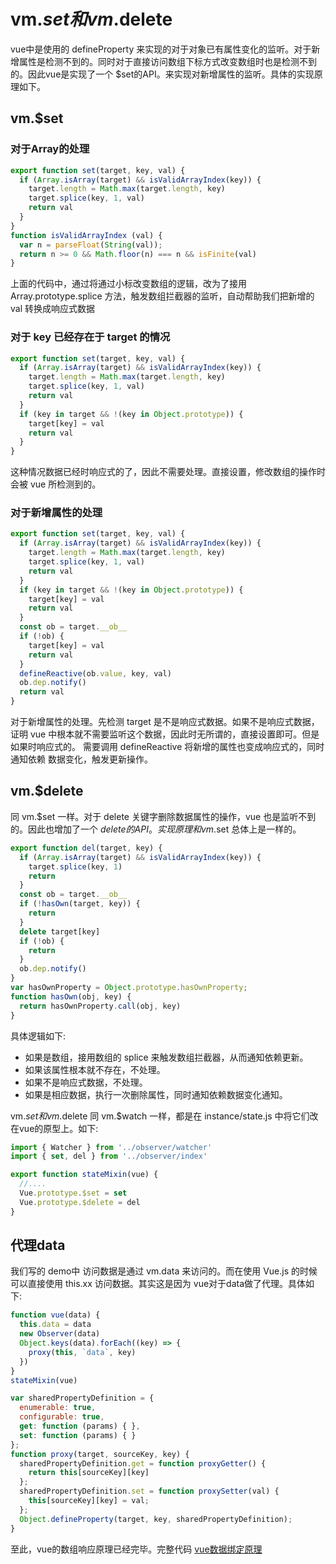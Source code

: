 # vm.$set 和 vm.$delete


vue中是使用的 defineProperty 来实现的对于对象已有属性变化的监听。对于新增属性是检测不到的。同时对于直接访问数组下标方式改变数组时也是检测不到的。因此vue是实现了一个 $set的API。来实现对新增属性的监听。具体的实现原理如下。

## vm.$set
### 对于Array的处理
```javascript
export function set(target, key, val) {
  if (Array.isArray(target) && isValidArrayIndex(key)) {
    target.length = Math.max(target.length, key)
    target.splice(key, 1, val)
    return val
  }
}
function isValidArrayIndex (val) {
  var n = parseFloat(String(val));
  return n >= 0 && Math.floor(n) === n && isFinite(val)
}
```
上面的代码中，通过将通过小标改变数组的逻辑，改为了接用 Array.prototype.splice 方法，触发数组拦截器的监听，自动帮助我们把新增的 val 转换成响应式数据

### 对于 key 已经存在于 target 的情况
```javascript
export function set(target, key, val) {
  if (Array.isArray(target) && isValidArrayIndex(key)) {
    target.length = Math.max(target.length, key)
    target.splice(key, 1, val)
    return val
  }
  if (key in target && !(key in Object.prototype)) {
    target[key] = val
    return val
  }
}
```
这种情况数据已经时响应式的了，因此不需要处理。直接设置，修改数组的操作时会被 vue 所检测到的。

### 对于新增属性的处理

```javascript
export function set(target, key, val) {
  if (Array.isArray(target) && isValidArrayIndex(key)) {
    target.length = Math.max(target.length, key)
    target.splice(key, 1, val)
    return val
  }
  if (key in target && !(key in Object.prototype)) {
    target[key] = val
    return val
  }
  const ob = target.__ob__
  if (!ob) {
    target[key] = val
    return val
  }
  defineReactive(ob.value, key, val)
  ob.dep.notify()
  return val
}
```
对于新增属性的处理。先检测 target 是不是响应式数据。如果不是响应式数据，证明 vue 中根本就不需要监听这个数据，因此时无所谓的，直接设置即可。但是如果时响应式的。 需要调用 defineReactive 将新增的属性也变成响应式的，同时通知依赖 数据变化，触发更新操作。

## vm.$delete

同 vm.$set 一样。对于 delete 关键字删除数据属性的操作，vue 也是监听不到的。因此也增加了一个 $delete 的API。实现原理和 vm.$set 总体上是一样的。

```javascript
export function del(target, key) {
  if (Array.isArray(target) && isValidArrayIndex(key)) {
    target.splice(key, 1)
    return
  }
  const ob = target.__ob__
  if (!hasOwn(target, key)) {
    return
  }
  delete target[key]
  if (!ob) {
    return
  }
  ob.dep.notify()
}
var hasOwnProperty = Object.prototype.hasOwnProperty;
function hasOwn(obj, key) {
  return hasOwnProperty.call(obj, key)
}
```

具体逻辑如下:
* 如果是数组，接用数组的 splice 来触发数组拦截器，从而通知依赖更新。
* 如果该属性根本就不存在，不处理。
* 如果不是响应式数据，不处理。
* 如果是相应数据，执行一次删除属性，同时通知依赖数据变化通知。


vm.$set和 vm.$delete 同 vm.$watch 一样，都是在 instance/state.js 中将它们改在vue的原型上。如下:
```javascript
import { Watcher } from '../observer/watcher'
import { set, del } from '../observer/index'

export function stateMixin(vue) {
  //....
  Vue.prototype.$set = set
  Vue.prototype.$delete = del
}
```

## 代理data
我们写的 demo中 访问数据是通过 vm.data 来访问的。而在使用 Vue.js 的时候可以直接使用 this.xx 访问数据。其实这是因为 vue对于data做了代理。具体如下:
```javascript
function vue(data) {
  this.data = data
  new Observer(data)
  Object.keys(data).forEach((key) => {
    proxy(this, `data`, key)
  })
}
stateMixin(vue)

var sharedPropertyDefinition = {
  enumerable: true,
  configurable: true,
  get: function (params) { },
  set: function (params) { }
};
function proxy(target, sourceKey, key) {
  sharedPropertyDefinition.get = function proxyGetter() {
    return this[sourceKey][key]
  };
  sharedPropertyDefinition.set = function proxySetter(val) {
    this[sourceKey][key] = val;
  };
  Object.defineProperty(target, key, sharedPropertyDefinition);
}
```
至此，vue的数组响应原理已经完毕。完整代码 [vue数据绑定原理](https://github.com/xiaopingbuxiao/easy-understand-vue)